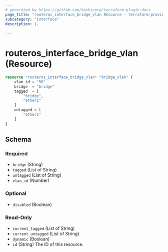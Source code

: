 ```yaml
---
# generated by https://github.com/hashicorp/terraform-plugin-docs
page_title: "routeros_interface_bridge_vlan Resource - terraform-provider-routeros"
subcategory: "Interface"
description: |-
  
---
```


# routeros_interface_bridge_vlan (Resource)


```terraform
resource "routeros_interface_bridge_vlan" "bridge_vlan" {
    vlan_id = "50"
    bridge  = "bridge"
    tagged  = [
        "bridge",
        "ether1"
    ]
    untagged = [
        "ether5"
    ]
}
```


<!-- schema generated by tfplugindocs -->
## Schema

### Required

- `bridge` (String)
- `tagged` (List of String)
- `untagged` (List of String)
- `vlan_id` (Number)

### Optional

- `disabled` (Boolean)

### Read-Only

- `current_tagged` (List of String)
- `current_untagged` (List of String)
- `dynamic` (Boolean)
- `id` (String) The ID of this resource.



